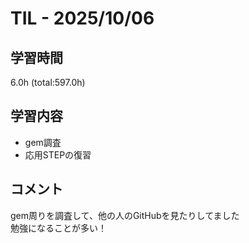 # TIL - 2025/10/06

## 学習時間
6.0h (total:597.0h)

## 学習内容
- gem調査
- 応用STEPの復習

## コメント
gem周りを調査して、他の人のGitHubを見たりしてました<br>
勉強になることが多い！

